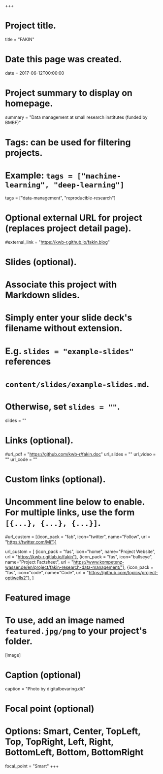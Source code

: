 +++
# Project title.
title = "FAKIN"

# Date this page was created.
date = 2017-06-12T00:00:00

# Project summary to display on homepage.
summary = "Data management at small research institutes (funded by BMBF)"

# Tags: can be used for filtering projects.
# Example: `tags = ["machine-learning", "deep-learning"]`
tags = ["data-management", "reproducible-research"]

# Optional external URL for project (replaces project detail page).
#external_link = "https://kwb-r.github.io/fakin.blog"

# Slides (optional).
#   Associate this project with Markdown slides.
#   Simply enter your slide deck's filename without extension.
#   E.g. `slides = "example-slides"` references 
#   `content/slides/example-slides.md`.
#   Otherwise, set `slides = ""`.
slides = ""

# Links (optional).
#url_pdf = "https://github.com/kwb-r/fakin.doc"
url_slides = ""
url_video = ""
url_code = ""

# Custom links (optional).
#   Uncomment line below to enable. For multiple links, use the form `[{...}, {...}, {...}]`.
#url_custom = [{icon_pack = "fab", icon="twitter", name="Follow", url = "https://twitter.com/Mi"}]


url_custom = [
{icon_pack = "fas", icon="home", name="Project Website", url = "https://kwb-r.gitlab.io/fakin"},
{icon_pack = "fas", icon="bullseye", name="Project Factsheet", url = "https://www.kompetenz-wasser.de/en/project/fakin-research-data-management/"}, 
{icon_pack = "fas", icon="code", name="Code", url = "https://github.com/topics/project-optiwells2"}, 
]



# Featured image
# To use, add an image named `featured.jpg/png` to your project's folder. 
[image]
  # Caption (optional)
  caption = "Photo by digitalbevaring.dk"
  
  # Focal point (optional)
  # Options: Smart, Center, TopLeft, Top, TopRight, Left, Right, BottomLeft, Bottom, BottomRight
  focal_point = "Smart"
+++
